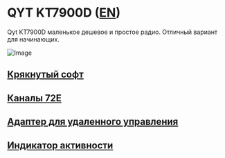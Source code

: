 # QYT KT7900D ([EN](README.md))

Qyt KT7900D маленькое дешевое и простое радио. Отличный вариант для начинающих.

![Image](https://images-eu.ssl-images-amazon.com/images/I/51PG%2BekxZGL.jpg)

## [Крякнутый софт](https://github.com/satcom-uhf/QYT-KT7900D/releases/tag/Software)

## [Каналы 72E](https://github.com/satcom-uhf/QYT-KT7900D/releases/tag/Channels72E)

## [Адаптер для удаленного управления](RemoteControl/README_RU.md)

## [Индикатор активности](ActivityIndicator/README_RU.md)